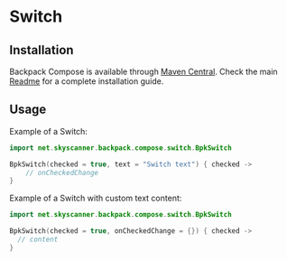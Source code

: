 # Switch

## Installation

Backpack Compose is available through [Maven Central](https://search.maven.org/artifact/net.skyscanner.backpack/backpack-compose). Check the main [Readme](https://github.com/skyscanner/backpack-android#installation) for a complete installation guide.

## Usage

Example of a Switch:

```Kotlin
import net.skyscanner.backpack.compose.switch.BpkSwitch

BpkSwitch(checked = true, text = "Switch text") { checked ->
    // onCheckedChange
}
```

Example of a Switch with custom text content:

```Kotlin
import net.skyscanner.backpack.compose.switch.BpkSwitch

BpkSwitch(checked = true, onCheckedChange = {}) { checked ->
  // content
}
```
